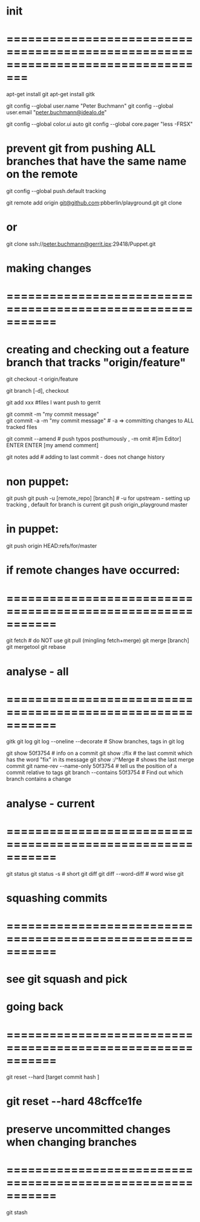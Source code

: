 # init
# =================================================================================
apt-get install git
apt-get install gitk

git config --global user.name  "Peter Buchmann"
git config --global user.email "peter.buchmann@idealo.de"

git config --global color.ui auto
git config --global core.pager "less -FRSX"


# prevent git from pushing ALL branches that have the same name on the remote
git config --global push.default tracking  


git remote add origin git@github.com:pbberlin/playground.git
git clone

# or
git clone ssh://peter.buchmann@gerrit.ipx:29418/Puppet.git


# making changes
# ===========================================================

# creating and checking out a feature branch that tracks "origin/feature"
git checkout -t origin/feature



git branch [-d], checkout


git add xxx                            #files I want push to gerrit

git commit    -m "my commit message"   
git commit -a -m "my commit message"   # -a => committing changes to ALL tracked files


git commit  --amend			# push typos posthumously , -m omit
#[im Editor]
  <last change ID from http gerrit> ENTER ENTER [my amend comment]

git notes add   # adding to last commit - does not change history



# non puppet: 
git push
git push -u [remote_repo]            [branch]  # -u for upstream - setting up tracking , default for branch is current
git push    origin_playground         master


# in puppet: 
git push    origin        HEAD:refs/for/master

# if remote changes have occurred:
# ===========================================================
git fetch        # do NOT use git pull (mingling fetch+merge)
git merge [branch]
git mergetool
git rebase







# analyse - all
# ===========================================================
gitk
git log
git log --oneline --decorate       #  Show branches, tags in git log

git show 50f3754                   #  info on a commit
git show :/fix                     #  the last commit which has the word "fix" in its message
git show :/^Merge                  #  shows the last merge commit
git name-rev --name-only 50f3754   #  tell us the position of a commit relative to tags
git branch   --contains 50f3754    #  Find out which branch contains a change


# analyse - current
# ===========================================================
git status
git status -s                  # short
git diff 
git diff --word-diff           # word wise git



# squashing commits
# ===========================================================
# see git squash and pick


# going back
# ===========================================================
git reset --hard [target commit hash ] 
# git reset --hard 48cffce1fe


# preserve uncommitted changes when changing branches
# ===========================================================
git stash

